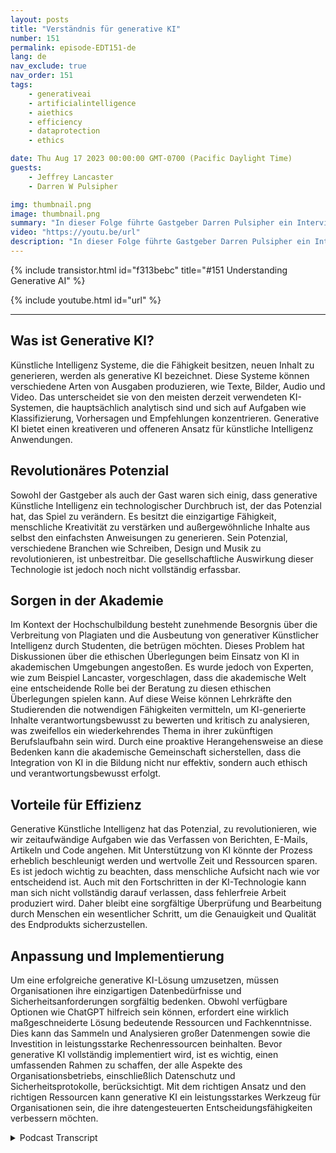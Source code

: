 ```yaml
---
layout: posts
title: "Verständnis für generative KI"
number: 151
permalink: episode-EDT151-de
lang: de
nav_exclude: true
nav_order: 151
tags:
    - generativeai
    - artificialintelligence
    - aiethics
    - efficiency
    - dataprotection
    - ethics

date: Thu Aug 17 2023 00:00:00 GMT-0700 (Pacific Daylight Time)
guests:
    - Jeffrey Lancaster
    - Darren W Pulsipher

img: thumbnail.png
image: thumbnail.png
summary: "In dieser Folge führte Gastgeber Darren Pulsipher ein Interview mit Dr. Jeffrey Lancaster von Dell Technologies. Ihre Diskussion drehte sich um generative KI und deren potenzielle Auswirkungen."
video: "https://youtu.be/url"
description: "In dieser Folge führte Gastgeber Darren Pulsipher ein Interview mit Dr. Jeffrey Lancaster von Dell Technologies. Ihre Diskussion drehte sich um generative KI und deren potenzielle Auswirkungen."
---
```


<div>
{% include transistor.html id="f313bebc" title="#151 Understanding Generative AI" %}

{% include youtube.html id="url" %}
</div>

---

## Was ist Generative KI?

Künstliche Intelligenz Systeme, die die Fähigkeit besitzen, neuen Inhalt zu generieren, werden als generative KI bezeichnet. Diese Systeme können verschiedene Arten von Ausgaben produzieren, wie Texte, Bilder, Audio und Video. Das unterscheidet sie von den meisten derzeit verwendeten KI-Systemen, die hauptsächlich analytisch sind und sich auf Aufgaben wie Klassifizierung, Vorhersagen und Empfehlungen konzentrieren. Generative KI bietet einen kreativeren und offeneren Ansatz für künstliche Intelligenz Anwendungen.

## Revolutionäres Potenzial

Sowohl der Gastgeber als auch der Gast waren sich einig, dass generative Künstliche Intelligenz ein technologischer Durchbruch ist, der das Potenzial hat, das Spiel zu verändern. Es besitzt die einzigartige Fähigkeit, menschliche Kreativität zu verstärken und außergewöhnliche Inhalte aus selbst den einfachsten Anweisungen zu generieren. Sein Potenzial, verschiedene Branchen wie Schreiben, Design und Musik zu revolutionieren, ist unbestreitbar. Die gesellschaftliche Auswirkung dieser Technologie ist jedoch noch nicht vollständig erfassbar.

## Sorgen in der Akademie

Im Kontext der Hochschulbildung besteht zunehmende Besorgnis über die Verbreitung von Plagiaten und die Ausbeutung von generativer Künstlicher Intelligenz durch Studenten, die betrügen möchten. Dieses Problem hat Diskussionen über die ethischen Überlegungen beim Einsatz von KI in akademischen Umgebungen angestoßen. Es wurde jedoch von Experten, wie zum Beispiel Lancaster, vorgeschlagen, dass die akademische Welt eine entscheidende Rolle bei der Beratung zu diesen ethischen Überlegungen spielen kann. Auf diese Weise können Lehrkräfte den Studierenden die notwendigen Fähigkeiten vermitteln, um KI-generierte Inhalte verantwortungsbewusst zu bewerten und kritisch zu analysieren, was zweifellos ein wiederkehrendes Thema in ihrer zukünftigen Berufslaufbahn sein wird. Durch eine proaktive Herangehensweise an diese Bedenken kann die akademische Gemeinschaft sicherstellen, dass die Integration von KI in die Bildung nicht nur effektiv, sondern auch ethisch und verantwortungsbewusst erfolgt.

## Vorteile für Effizienz

Generative Künstliche Intelligenz hat das Potenzial, zu revolutionieren, wie wir zeitaufwändige Aufgaben wie das Verfassen von Berichten, E-Mails, Artikeln und Code angehen. Mit Unterstützung von KI könnte der Prozess erheblich beschleunigt werden und wertvolle Zeit und Ressourcen sparen. Es ist jedoch wichtig zu beachten, dass menschliche Aufsicht nach wie vor entscheidend ist. Auch mit den Fortschritten in der KI-Technologie kann man sich nicht vollständig darauf verlassen, dass fehlerfreie Arbeit produziert wird. Daher bleibt eine sorgfältige Überprüfung und Bearbeitung durch Menschen ein wesentlicher Schritt, um die Genauigkeit und Qualität des Endprodukts sicherzustellen.

## Anpassung und Implementierung

Um eine erfolgreiche generative KI-Lösung umzusetzen, müssen Organisationen ihre einzigartigen Datenbedürfnisse und Sicherheitsanforderungen sorgfältig bedenken. Obwohl verfügbare Optionen wie ChatGPT hilfreich sein können, erfordert eine wirklich maßgeschneiderte Lösung bedeutende Ressourcen und Fachkenntnisse. Dies kann das Sammeln und Analysieren großer Datenmengen sowie die Investition in leistungsstarke Rechenressourcen beinhalten. Bevor generative KI vollständig implementiert wird, ist es wichtig, einen umfassenden Rahmen zu schaffen, der alle Aspekte des Organisationsbetriebs, einschließlich Datenschutz und Sicherheitsprotokolle, berücksichtigt. Mit dem richtigen Ansatz und den richtigen Ressourcen kann generative KI ein leistungsstarkes Werkzeug für Organisationen sein, die ihre datengesteuerten Entscheidungsfähigkeiten verbessern möchten.



<details>
<summary> Podcast Transcript </summary>

<p></p>

</details>
